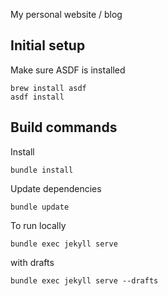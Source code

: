 My personal website / blog

## Initial setup

Make sure ASDF is installed
```
brew install asdf
asdf install
```

## Build commands

Install
```
bundle install
```
Update dependencies
```
bundle update
```

To run locally
```
bundle exec jekyll serve
```
with drafts
```
bundle exec jekyll serve --drafts
```